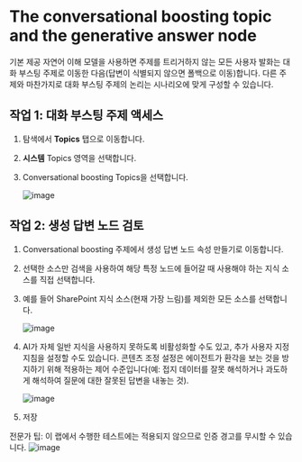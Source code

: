 # The conversational boosting topic and the generative answer node

기본 제공 자연어 이해 모델을 사용하면 주제를 트리거하지 않는 모든 사용자 발화는 대화 부스팅 주제로 이동한 다음(답변이 식별되지 않으면 폴백으로 이동)합니다.
다른 주제와 마찬가지로 대화 부스팅 주제의 논리는 시나리오에 맞게 구성할 수 있습니다.

## 작업 1: 대화 부스팅 주제 액세스

1. 탐색에서 **Topics** 탭으로 이동합니다.

2. **시스템** Topics 영역을 선택합니다.

3. Conversational boosting Topics을 선택합니다.

   ![image](https://github.com/user-attachments/assets/5da696fb-39e1-424a-a804-d0798c27f6ff)

## 작업 2: 생성 답변 노드 검토

1. Conversational boosting 주제에서 생성 답변 노드 속성 만들기로 이동합니다.

2. 선택한 소스만 검색을 사용하여 해당 특정 노드에 들어갈 때 사용해야 하는 지식 소스를 직접 선택합니다.

3. 예를 들어 SharePoint 지식 소스(현재 가장 느림)를 제외한 모든 소스를 선택합니다.

   ![image](https://github.com/user-attachments/assets/4ccfbae5-387f-4445-8d04-ca7987c80776)

4. AI가 자체 일반 지식을 사용하지 못하도록 비활성화할 수도 있고, 추가 사용자 지정 지침을 설정할 수도 있습니다. 콘텐츠 조정 설정은 에이전트가 환각을 보는 것을 방지하기 위해 적용하는 제어 수준입니다(예: 접지 데이터를 잘못 해석하거나 과도하게 해석하여 질문에 대한 잘못된 답변을 내놓는 것).

   ![image](https://github.com/user-attachments/assets/5bb5e892-d7ed-42f4-a682-726c56f56ebb)

5. 저장

전문가 팁: 이 랩에서 수행한 테스트에는 적용되지 않으므로 인증 경고를 무시할 수 있습니다.
   ![image](https://github.com/user-attachments/assets/32e99902-ae0e-4af7-ba31-d6dc12699179)













